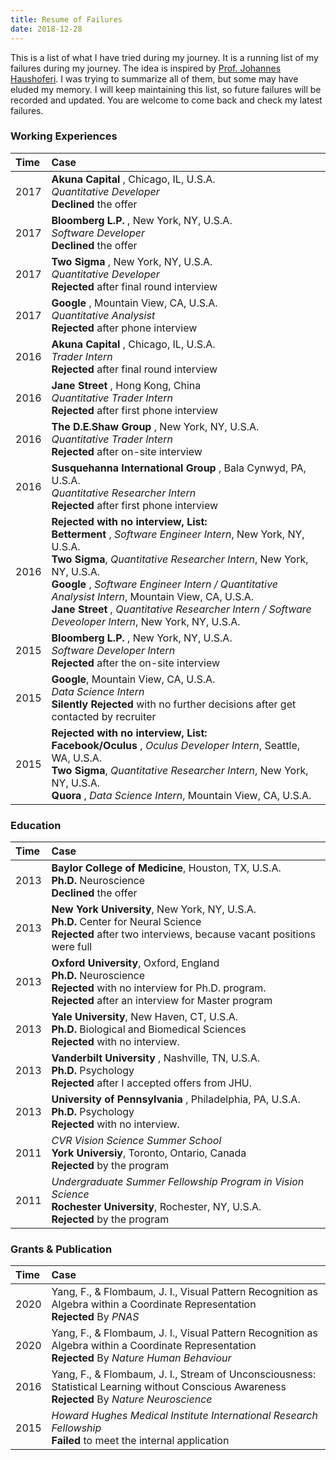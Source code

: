 ```yaml
---
title: Resume of Failures
date: 2018-12-28
---
```


This is a list of what I have tried during my journey. It is a running list of my failures during my journey. The idea is inspired by [Prof. Johannes Haushoferi](http://www.princeton.edu/haushofer/Johannes_Haushofer_CV_of_Failures.pdf). I was trying to summarize all of them, but some may have eluded my memory. I will keep maintaining this list, so future failures will be recorded and updated. You are welcome to come back and check my latest failures.

### Working Experiences

| Time | Case |
|:-----|:-----|
| 2017 | <strong> Akuna Capital </strong>, Chicago, IL, U.S.A. <br/> _Quantitative Developer_ <br > **Declined** the offer |
| 2017 | <strong> Bloomberg L.P. </strong>, New York, NY, U.S.A. <br/> _Software Developer_ <br > **Declined** the offer |
| 2017 | <strong> Two Sigma </strong>, New York, NY, U.S.A. <br/> _Quantitative Developer_ <br > **Rejected** after final round interview |
| 2017 | <strong> Google </strong>, Mountain View, CA, U.S.A. <br/> _Quantitative Analysist_ <br > **Rejected** after phone interview |
| 2016 | <strong> Akuna Capital </strong>, Chicago, IL, U.S.A. <br/> _Trader Intern_ <br > **Rejected** after final round interview |
| 2016 | <strong> Jane Street </strong>, Hong Kong, China <br/> _Quantitative Trader Intern_ <br > **Rejected** after first phone interview |
| 2016 | <strong> The D.E.Shaw Group </strong>, New York, NY, U.S.A. <br/> _Quantitative Trader Intern_ <br > **Rejected** after on-site interview |
| 2016 | <strong> Susquehanna International Group </strong>, Bala Cynwyd, PA, U.S.A. <br/> _Quantitative Researcher Intern_ <br > **Rejected** after first phone interview |
| 2016 | **Rejected with no interview, List:** <br /><strong> Betterment </strong>, _Software Engineer Intern_, New York, NY, U.S.A. <br /> <strong>Two Sigma</strong>, _Quantitative Researcher Intern_, New York, NY, U.S.A. <br /> <strong> Google </strong>, _Software Engineer Intern / Quantitative Analysist Intern_,  Mountain View, CA, U.S.A. <br /><strong>Jane Street </strong>, _Quantitative Researcher Intern / Software Deveoloper Intern_, New York, NY, U.S.A.|
| 2015 | <strong>Bloomberg L.P. </strong>, New York, NY, U.S.A. <br/> _Software Developer Intern_ <br > **Rejected** after the on-site interview |
| 2015 | <strong>Google</strong>, Mountain View, CA, U.S.A. <br/> _Data Science Intern_ <br > **Silently Rejected** with no further decisions after get contacted by recruiter |
| 2015 | **Rejected with no interview, List:** <br /> <strong>Facebook/Oculus </strong>, _Oculus Developer Intern_, Seattle, WA, U.S.A. <br /> <strong>Two Sigma</strong>, _Quantitative Researcher Intern_, New York, NY, U.S.A. <br />  <strong>Quora </strong>, _Data Science Intern_, Mountain View, CA, U.S.A. |

### Education

| Time | Case |
|:-----|:-----|
| 2013 | <strong>Baylor College of Medicine</strong>, Houston, TX, U.S.A. <br/> <strong>Ph.D.</strong> Neuroscience <br > **Declined** the offer |
| 2013 | <strong>New York University</strong>, New York, NY, U.S.A. <br/> <strong>Ph.D.</strong> Center for Neural Science <br > **Rejected** after two interviews, because vacant positions were full |
| 2013 | <strong>Oxford University</strong>, Oxford, England <br/> <strong>Ph.D.</strong> Neuroscience <br > **Rejected** with no interview for Ph.D. program. <br> **Rejected** after an interview for Master program |
| 2013 | <strong>Yale University</strong>, New Haven, CT, U.S.A. <br/> <strong>Ph.D.</strong> Biological and Biomedical Sciences <br > **Rejected** with no interview. |
| 2013 | <strong>Vanderbilt University </strong>, Nashville, TN, U.S.A. <br/> <strong>Ph.D. </strong> Psychology <br > **Rejected** after I accepted offers from JHU.|
| 2013 | <strong>University of Pennsylvania </strong>, Philadelphia, PA, U.S.A. <br/> <strong>Ph.D. </strong> Psychology <br > **Rejected** with no interview.|
| 2011 | _CVR Vision Science Summer School_ <br /> **York Universiy**, Toronto, Ontario, Canada <br /> **Rejected** by the program |
| 2011 | _Undergraduate Summer Fellowship Program in Vision Science_ <br /> **Rochester University**, Rochester, NY, U.S.A. <br /> **Rejected** by the program |

### Grants & Publication

| Time | Case |
|:-----|:-----|
| 2020 | Yang, F., & Flombaum, J. I., Visual Pattern Recognition as Algebra within a Coordinate Representation <br> **Rejected** By _PNAS_ |
| 2020 | Yang, F., & Flombaum, J. I., Visual Pattern Recognition as Algebra within a Coordinate Representation <br> **Rejected** By _Nature Human Behaviour_ |
| 2016 | Yang, F., & Flombaum, J. I., Stream of Unconsciousness: Statistical Learning without Conscious Awareness <br> **Rejected** By _Nature Neuroscience_ |
| 2015 | _Howard Hughes Medical Institute International Research Fellowship_ <br> **Failed** to meet the internal application |
